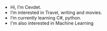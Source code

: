 - Hi, I’m Cevdet.
- I’m interested in Travel, writing and movies.
- I’m currently learning C#, python.
- I'm also interested in Machine Learning



<!---
UnidentifiedObject/UnidentifiedObject is a ✨ special ✨ repository because its `README.md` (this file) appears on your GitHub profile.
You can click the Preview link to take a look at your changes.
--->
